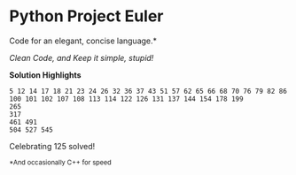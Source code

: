 Python Project Euler
====================
Code for an elegant, concise language.*

*Clean Code, and Keep it simple, stupid!*

**Solution Highlights**

    5 12 14 17 18 21 23 24 26 32 36 37 43 51 57 62 65 66 68 70 76 79 82 86
    100 101 102 107 108 113 114 122 126 131 137 144 154 178 199
    265
    317
    461 491
    504 527 545

Celebrating 125 solved!

<sub>*And occasionally C++ for speed</sub>